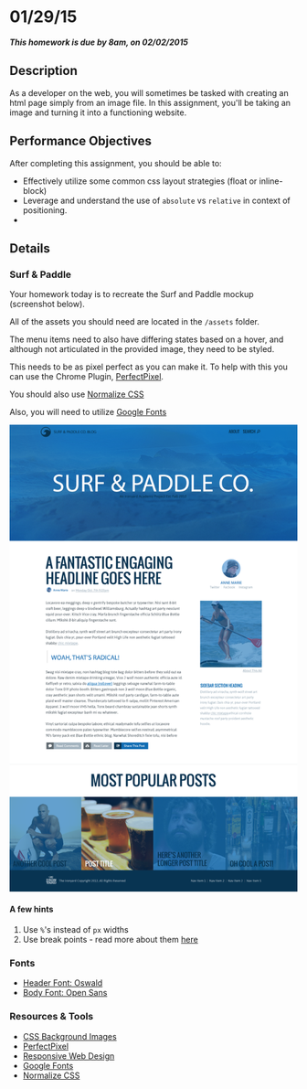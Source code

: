 # 01/29/15

___This homework is due by 8am, on 02/02/2015___

## Description
As a developer on the web, you will sometimes be tasked with creating an html page simply from an image file.  In this assignment, you&#x27;ll be taking an image and turning it into a functioning website.


## Performance Objectives

After completing this assignment, you should be able to:

* Effectively utilize some common css layout strategies (float or inline-block)
* Leverage and understand the use of `absolute` vs `relative` in context of positioning.
*


## Details

### Surf & Paddle

Your homework today is to recreate the Surf and Paddle mockup (screenshot below).

All of the assets you should need are located in the `/assets` folder.

The menu items need to also have differing states based on a hover, and although not articulated in the provided image, they need to be styled.

This needs to be as pixel perfect as you can make it. To help with this you can use the Chrome Plugin, [PerfectPixel](http://www.welldonecode.com/perfectpixel/).

You should also use [Normalize CSS](http://necolas.github.io/normalize.css/)

Also, you will need to utilize [Google Fonts](http://www.google.com/fonts)

![](_meta/surf-paddle.png)

#### A few hints

1. Use `%`'s instead of `px` widths
2. Use break points - read more about them [here](http://alistapart.com/article/responsive-web-design)

### Fonts

* [Header Font: Oswald](https://www.google.com/fonts#UsePlace:use/Collection:Oswald)
* [Body Font: Open Sans](https://www.google.com/fonts#UsePlace:use/Collection:Open+Sans)

### Resources & Tools

* [CSS Background Images](https://developer.mozilla.org/en-US/docs/Web/CSS/background-image)
* [PerfectPixel](http://www.welldonecode.com/perfectpixel/)
* [Responsive Web Design](http://alistapart.com/article/responsive-web-design)
* [Google Fonts](http://www.google.com/fonts)
* [Normalize CSS](http://necolas.github.io/normalize.css/)
